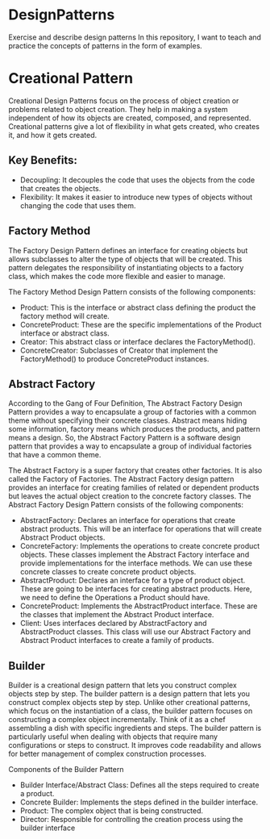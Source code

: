 # DesignPatterns
Exercise and describe design patterns
In this repository, I want to teach and practice the concepts of patterns in the form of examples.

# Creational Pattern
Creational Design Patterns focus on the process of object creation or problems related to object creation. They help in making a system independent of how its objects are created, composed, and represented. Creational patterns give a lot of flexibility in what gets created, who creates it, and how it gets created.
## Key Benefits:
* Decoupling: It decouples the code that uses the objects from the code that creates the objects.
* Flexibility: It makes it easier to introduce new types of objects without changing the code that uses them.
## Factory Method
The Factory Design Pattern defines an interface for creating objects but allows subclasses to alter the type of objects that will be created. This pattern delegates the responsibility of instantiating objects to a factory class, which makes the code more flexible and easier to manage.

The Factory Method Design Pattern consists of the following components:

* Product: This is the interface or abstract class defining the product the factory method will create.
* ConcreteProduct: These are the specific implementations of the Product interface or abstract class.
* Creator: This abstract class or interface declares the FactoryMethod().
* ConcreteCreator: Subclasses of Creator that implement the FactoryMethod() to produce ConcreteProduct instances.

## Abstract Factory
According to the Gang of Four Definition, The Abstract Factory Design Pattern provides a way to encapsulate a group of factories with a common theme without specifying their concrete classes.
Abstract means hiding some information, factory means which produces the products, and pattern means a design. So, the Abstract Factory Pattern is a software design pattern that provides a way to encapsulate a group of individual factories that have a common theme.

The Abstract Factory is a super factory that creates other factories. It is also called the Factory of Factories. The Abstract Factory design pattern provides an interface for creating families of related or dependent products but leaves the actual object creation to the concrete factory classes.
The Abstract Factory Design Pattern consists of the following components:

* AbstractFactory: Declares an interface for operations that create abstract products. This will be an interface for operations that will create Abstract Product objects.
* ConcreteFactory: Implements the operations to create concrete product objects. These classes implement the Abstract Factory interface and provide implementations for the interface methods. We can use these concrete classes to create concrete product objects.
* AbstractProduct: Declares an interface for a type of product object. These are going to be interfaces for creating abstract products. Here, we need to define the Operations a Product should have.
* ConcreteProduct: Implements the AbstractProduct interface. These are the classes that implement the Abstract Product interface.
* Client: Uses interfaces declared by AbstractFactory and AbstractProduct classes. This class will use our Abstract Factory and Abstract Product interfaces to create a family of products.

## Builder
Builder is a creational design pattern that lets you construct complex objects step by step.
The builder pattern is a design pattern that lets you construct complex objects step by step. Unlike other creational patterns, which focus on the instantiation of a class, the builder pattern focuses on constructing a complex object incrementally. Think of it as a chef assembling a dish with specific ingredients and steps.
The builder pattern is particularly useful when dealing with objects that require many configurations or steps to construct. It improves code readability and allows for better management of complex construction processes.

Components of the Builder Pattern
* Builder Interface/Abstract Class: Defines all the steps required to create a product.
* Concrete Builder: Implements the steps defined in the builder interface.
* Product: The complex object that is being constructed.
* Director: Responsible for controlling the creation process using the builder interface
